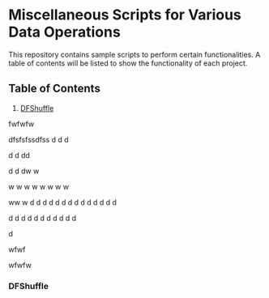 # Miscellaneous Scripts for Various Data Operations  
This repository contains sample scripts to perform certain functionalities. A table of contents will be listed to show the functionality of each project. 

## Table of Contents
1. [DFShuffle](#dfshuffle)


fwfwfw


dfsfsfssdfss
d
d
d

d
d
dd

d
d
dw
w

w
w
w
w
w
w
w
w

ww
w
d
d
d
d
d
d
d
d
d
d
d
d
d
d

d
d
d
d
d
d
d
d
d
d
d

d



























wfwf





















wfwfw






### DFShuffle <a name="dfshuffle"></a>
